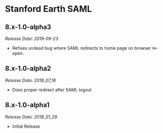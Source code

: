 # Stanford Earth SAML

8.x-1.0-alpha3
--------------------------------------------------------------------------------
_Release Date: 2019-09-23_

- Refixes undead bug where SAML redirects to home page on browser re-open.

8.x-1.0-alpha2
--------------------------------------------------------------------------------
_Release Date: 2018_07_18_

- Does proper redirect after SAML logout

8.x-1.0-alpha1
--------------------------------------------------------------------------------  
_Release Date: 2018_01_29_

- Initial Release
